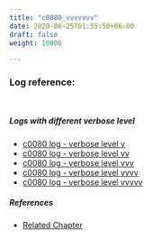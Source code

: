 ```yaml
---
title: "c0080_vvvvvvv"
date: 2020-06-25T01:55:50+66:00
draft: false
weight: 10806

---
```


### Log reference: <no value>

```
    
```

##### Logs with different verbose level
* [c0080 log - verbose level v](../../logs/c0080_v)
* [c0080 log - verbose level vv](../../logs/c0080_vv)
* [c0080 log - verbose level vvv](../../logs/c0080_vvv)
* [c0080 log - verbose level vvvv](../../logs/c0080_vvvv)
* [c0080 log - verbose level vvvvv](../../logs/c0080_vvvvv)

##### References
* [Related Chapter](../../design-patterns/c0080)

